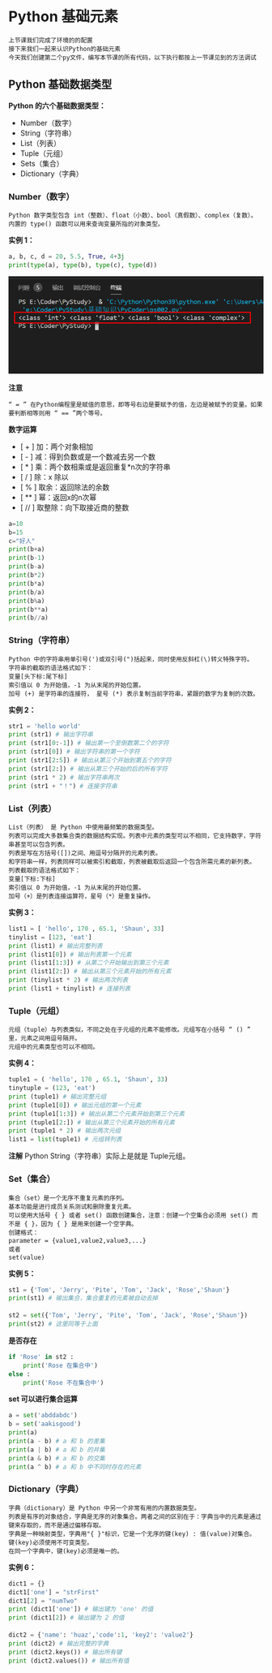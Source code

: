 # Python 基础元素

    上节课我们完成了环境的的配置
    接下来我们一起来认识Python的基础元素
    今天我们创建第二个py文件，编写本节课的所有代码，以下执行都按上一节课见到的方法调试

## Python 基础数据类型

**Python 的六个基础数据类型：**

- Number（数字）
- String（字符串）
- List（列表）
- Tuple（元组）
- Sets（集合）
- Dictionary（字典）

### Number（数字）

    Python 数字类型包含 int（整数）、float（小数）、bool（真假数）、complex（复数）。
    内置的 type() 函数可以用来查询变量所指的对象类型。

**实例 1：**

```py
a, b, c, d = 20, 5.5, True, 4+3j
print(type(a), type(b), type(c), type(d))
```

![images](./images/img027.png)

**注意**
    
    “ = ” 在Python编程里是赋值的意思，即等号右边是要赋予的值，左边是被赋予的变量。如果要判断相等则用 “ == ”两个等号。
**数字运算**
- \[ + ] 加：两个对象相加
- \[ - ] 减：得到负数或是一个数减去另一个数
- \[ * ] 乘：两个数相乘或是返回重复*n次的字符串
- \[ / ] 除：x 除以
- \[ % ] 取余：返回除法的余数
- \[ ** ] 幂：返回x的n次幂
- \[ // ] 取整除：向下取接近商的整数
```py
a=10
b=15
c="好人"
print(b+a)
print(b-1)
print(b-a)
print(b*2)
print(b*a)
print(b/a)
print(b%a)
print(b**a)
print(b//a)
```

### String（字符串）

    Python 中的字符串用单引号(')或双引号(")括起来，同时使用反斜杠(\)转义特殊字符。
    字符串的截取的语法格式如下：
    变量[头下标:尾下标]
    索引值以 0 为开始值，-1 为从末尾的开始位置。
    加号 (+) 是字符串的连接符， 星号 (*) 表示复制当前字符串，紧跟的数字为复制的次数。

**实例 2：**

```py
str1 = 'hello world'
print (str1) # 输出字符串
print (str1[0:-1]) # 输出第一个至倒数第二个的字符
print (str1[0]) # 输出字符串的第一个字符
print (str1[2:5]) # 输出从第三个开始到第五个的字符
print (str1[2:]) # 输出从第三个开始的后的所有字符
print (str1 * 2) # 输出字符串两次
print (str1 + "！") # 连接字符串
```

### List（列表）

    List（列表） 是 Python 中使用最频繁的数据类型。
    列表可以完成大多数集合类的数据结构实现。列表中元素的类型可以不相同，它支持数字，字符串甚至可以包含列表。
    列表是写在方括号([])之间、用逗号分隔开的元素列表。
    和字符串一样，列表同样可以被索引和截取，列表被截取后返回一个包含所需元素的新列表。
    列表截取的语法格式如下：
    变量[下标:下标]
    索引值以 0 为开始值，-1 为从末尾的开始位置。
    加号（+）是列表连接运算符，星号（*）是重复操作。

**实例 3：**

```py
list1 = [ 'hello', 170 , 65.1, 'Shaun', 33]
tinylist = [123, 'eat']
print (list1) # 输出完整列表
print (list1[0]) # 输出列表第一个元素
print (list1[1:3]) # 从第二个开始输出到第三个元素
print (list1[2:]) # 输出从第三个元素开始的所有元素
print (tinylist * 2) # 输出两次列表
print (list1 + tinylist) # 连接列表
```

### Tuple（元组）

    元组（tuple）与列表类似，不同之处在于元组的元素不能修改。元组写在小括号 “ () ” 里，元素之间用逗号隔开。
    元组中的元素类型也可以不相同。

**实例 4：**

```py
tuple1 = ( 'hello', 170 , 65.1, 'Shaun', 33)
tinytuple = (123, 'eat')
print (tuple1) # 输出完整元组
print (tuple1[0]) # 输出元组的第一个元素
print (tuple1[1:3]) # 输出从第二个元素开始到第三个元素
print (tuple1[2:]) # 输出从第三个元素开始的所有元素
print (tuple1 * 2) # 输出两次元组
list1 = list(tuple1) # 元组转列表
```
**注解**
Python String（字符串）实际上是就是 Tuple元组。
### Set（集合）

    集合（set）是一个无序不重复元素的序列。
    基本功能是进行成员关系测试和删除重复元素。
    可以使用大括号 { } 或者 set() 函数创建集合，注意：创建一个空集合必须用 set() 而不是 { }，因为 { } 是用来创建一个空字典。
    创建格式：
    parameter = {value1,value2,value3,...}
    或者
    set(value)

**实例 5：**

```py
st1 = {'Tom', 'Jerry', 'Pite', 'Tom', 'Jack', 'Rose','Shaun'}
print(st1) # 输出集合，集合重复的元素被自动去掉

st2 = set({'Tom', 'Jerry', 'Pite', 'Tom', 'Jack', 'Rose','Shaun'})
print(st2) # 这里同等于上面
```

**是否存在**

```py
if 'Rose' in st2 :
    print('Rose 在集合中')
else :
    print('Rose 不在集合中')
```

**set 可以进行集合运算**

```py
a = set('abddabdc')
b = set('aakisgood')
print(a)
print(a - b) # a 和 b 的差集
print(a | b) # a 和 b 的并集
print(a & b) # a 和 b 的交集
print(a ^ b) # a 和 b 中不同时存在的元素
```

### Dictionary（字典）

    字典（dictionary）是 Python 中另一个非常有用的内置数据类型。
    列表是有序的对象结合，字典是无序的对象集合。两者之间的区别在于：字典当中的元素是通过键来存取的，而不是通过偏移存取。
    字典是一种映射类型，字典用"{ }"标识，它是一个无序的键(key) : 值(value)对集合。
    键(key)必须使用不可变类型。
    在同一个字典中，键(key)必须是唯一的。

**实例 6：**

```py
dict1 = {}
dict1['one'] = "strFirst"
dict1[2] = "numTwo"
print (dict1['one']) # 输出键为 'one' 的值
print (dict1[2]) # 输出键为 2 的值

dict2 = {'name': 'huaz','code':1, 'key2': 'value2'}
print (dict2) # 输出完整的字典
print (dict2.keys()) # 输出所有键
print (dict2.values()) # 输出所有值
```
